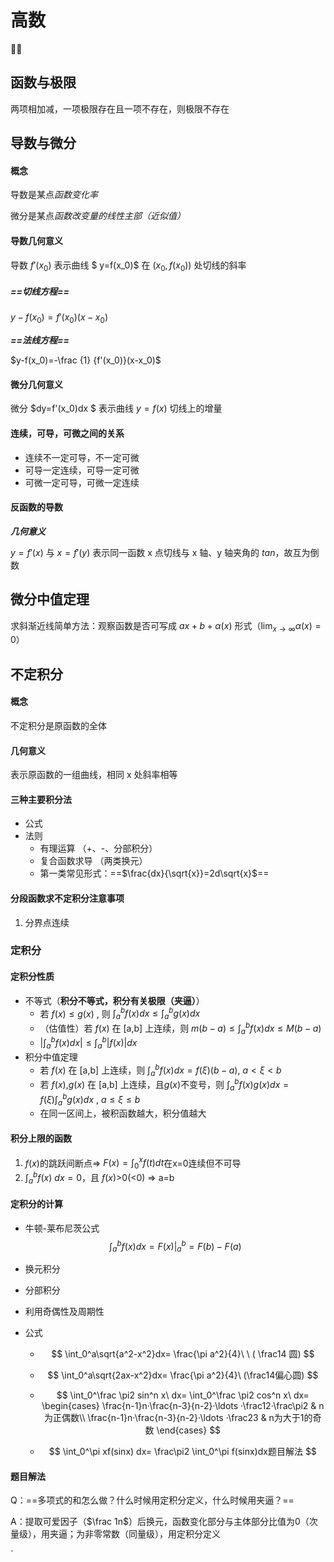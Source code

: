 # 高数



🤡✊



## 函数与极限

两项相加减，一项极限存在且一项不存在，则极限不存在



## 导数与微分

#### 概念

导数是某点*函数变化率*

微分是某点*函数改变量的线性主部（近似值）*

#### 导数几何意义

导数 $f'(x_0)$ 表示曲线 $ y=f(x_0)$ 在 $(x_0,f(x_0))$ 处切线的斜率 

##### ==*切线方程*==

$y-f(x_0)=f'(x_0)(x-x_0)$

***==法线方程==***

$y-f(x_0)=-\frac {1} {f'(x_0)}(x-x_0)$

#### 微分几何意义

微分 $dy=f'(x_0)dx $ 表示曲线 $y=f(x)$ 切线上的增量



#### 连续，可导，可微之间的关系 

* 连续不一定可导，不一定可微
* 可导一定连续，可导一定可微
* 可微一定可导，可微一定连续

#### 反函数的导数

***几何意义***

$y=f '(x)$ 与 $x=f '(y)$ 表示同一函数 x 点切线与 x 轴、y 轴夹角的 $tan$，故互为倒数



## 微分中值定理

求斜渐近线简单方法：观察函数是否可写成 $ax+b+\alpha(x)$ 形式（$\lim_{x \to \infty}\alpha(x)=0$）



## 不定积分



#### 概念

不定积分是原函数的全体

#### 几何意义

表示原函数的一组曲线，相同 x 处斜率相等 

#### 三种主要积分法

* 公式
* 法则
  *  有理运算 （+、-、分部积分）
  *  复合函数求导 （两类换元）
    * 第一类常见形式：==$\frac{dx}{\sqrt{x}}=2d\sqrt{x}$==

#### 分段函数求不定积分注意事项

1. 分界点连续



### 定积分

#### 定积分性质

- 不等式（**积分不等式，积分有关极限（夹逼）**）
  - 若 $f(x)\le g(x)$ , 则 $\int_a^bf(x)dx\le \int_a^b g(x)dx$
  - （估值性）若 $f(x)$ 在 [a,b] 上连续，则 $m(b-a) \le \int_a^bf(x)dx \le M(b-a)$
  - $|\int_a^bf(x)dx|\le \int_a^b|f(x)|dx$
- 积分中值定理
  - 若 $f(x)$ 在 [a,b] 上连续，则 $\int_a^bf(x)dx = f(\xi)(b-a)$,  $a<\xi<b$
  - 若 $f(x)$,$g(x)$ 在 [a,b] 上连续，且$g(x)$不变号，则 $\int_a^bf(x)g(x)dx = f(\xi)\int_a^bg(x)dx$ ,  $a\le\xi\le b$
  - 在同一区间上，被积函数越大，积分值越大    

#### 积分上限的函数

1. $f(x)$的跳跃间断点=> $F(x)=\int_0^xf(t)dt$在x=0连续但不可导
2. $\int_a^bf(x)\ dx = 0$，且 $f(x)$>0(<0) => a=b

#### 定积分的计算

-   牛顿-莱布尼茨公式 
  $$
  \left .\int_a^b f(x)dx = F(x)\right\vert_a^b = 
  F(b)-F(a)
  $$

- 换元积分

- 分部积分

- 利用奇偶性及周期性

- 公式

  - $$
    \int_0^a\sqrt{a^2-x^2}dx=
    \frac{\pi a^2}{4}\ \ 
    ( \frac14 圆)
    $$

  - $$
    \int_0^a\sqrt{2ax-x^2}dx=
    \frac{\pi a^2}{4}\ 
    (\frac14偏心圆)
    $$

  - $$
    \int_0^\frac \pi2 sin^n x\ dx=
    \int_0^\frac \pi2 cos^n x\ dx=
    \begin{cases}
    \frac{n-1}n·\frac{n-3}{n-2}·\ldots ·\frac12·\frac\pi2 
    & n为正偶数\\ 
    \frac{n-1}n·\frac{n-3}{n-2}·\ldots ·\frac23 
    & n为大于1的奇数
    \end{cases}
    $$

  - $$
    \int_0^\pi xf(sinx) dx=
    \frac\pi2 \int_0^\pi f(sinx)dx题目解法
    $$

#### 题目解法

Q：==多项式的和怎么做？什么时候用定积分定义，什么时候用夹逼？==

A：提取可爱因子（$\frac 1n$）后换元，函数变化部分与主体部分比值为0（次量级），用夹逼；为非零常数（同量级），用定积分定义

  `